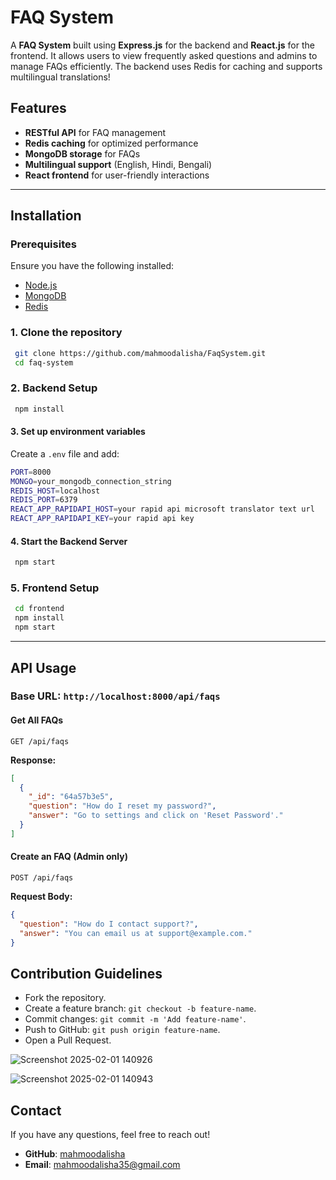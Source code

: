 # FAQ System

A **FAQ System** built using **Express.js** for the backend and **React.js** for the frontend. It allows users to view frequently asked questions and admins to manage FAQs efficiently. The backend uses Redis for caching and supports multilingual translations!

## Features
- **RESTful API** for FAQ management
- **Redis caching** for optimized performance
- **MongoDB storage** for FAQs
- **Multilingual support** (English, Hindi, Bengali)
- **React frontend** for user-friendly interactions

---

## Installation

### Prerequisites
Ensure you have the following installed:
- [Node.js](https://nodejs.org/)
- [MongoDB](https://www.mongodb.com/)
- [Redis](https://redis.io/)

### 1. Clone the repository
```sh
 git clone https://github.com/mahmoodalisha/FaqSystem.git
 cd faq-system
```

### 2. Backend Setup
```sh
 npm install
```

#### 3. Set up environment variables
Create a `.env` file and add:
```sh
PORT=8000
MONGO=your_mongodb_connection_string
REDIS_HOST=localhost
REDIS_PORT=6379
REACT_APP_RAPIDAPI_HOST=your rapid api microsoft translator text url
REACT_APP_RAPIDAPI_KEY=your rapid api key
```

#### 4. Start the Backend Server
```sh
 npm start
```

### 5. Frontend Setup
```sh
 cd frontend
 npm install
 npm start
```

---

## API Usage

### Base URL: `http://localhost:8000/api/faqs`

#### **Get All FAQs**
```http
GET /api/faqs
```
**Response:**
```json
[
  {
    "_id": "64a57b3e5",
    "question": "How do I reset my password?",
    "answer": "Go to settings and click on 'Reset Password'."
  }
]
```

#### **Create an FAQ (Admin only)**
```http
POST /api/faqs
```
**Request Body:**
```json
{
  "question": "How do I contact support?",
  "answer": "You can email us at support@example.com."
}
```



## Contribution Guidelines
- Fork the repository.
- Create a feature branch: `git checkout -b feature-name`.
- Commit changes: `git commit -m 'Add feature-name'`.
- Push to GitHub: `git push origin feature-name`.
- Open a Pull Request.

![Screenshot 2025-02-01 140926](https://github.com/user-attachments/assets/de76e328-701a-4752-b716-a00a8b2eed5a) 

![Screenshot 2025-02-01 140943](https://github.com/user-attachments/assets/e0eb9971-4bf1-4c0b-b613-f6e078239681)



## Contact
If you have any questions, feel free to reach out!
- **GitHub**: [mahmoodalisha](https://github.com/mahmoodalisha)
- **Email**: mahmoodalisha35@gmail.com


